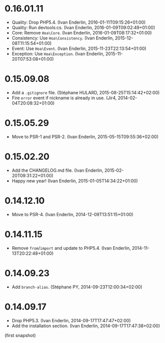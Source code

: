 # 0.16.01.11

  * Quality: Drop PHP5.4. (Ivan Enderlin, 2016-01-11T09:15:26+01:00)
  * Quality: Run devtools:cs. (Ivan Enderlin, 2016-01-09T09:02:49+01:00)
  * Core: Remove `Hoa\Core`. (Ivan Enderlin, 2016-01-09T08:17:32+01:00)
  * Consistency: Use `Hoa\Consistency`. (Ivan Enderlin, 2015-12-08T11:15:54+01:00)
  * Event: Use `Hoa\Event`. (Ivan Enderlin, 2015-11-23T22:13:54+01:00)
  * Exception: Use `Hoa\Exception`. (Ivan Enderlin, 2015-11-20T07:53:08+01:00)

# 0.15.09.08

  * Add a `.gitignore` file. (Stéphane HULARD, 2015-08-25T15:14:42+02:00)
  * Fire `error` event if nickname is already in use. (Jir4, 2014-02-04T20:08:32+01:00)

# 0.15.05.29

  * Move to PSR-1 and PSR-2. (Ivan Enderlin, 2015-05-15T09:55:36+02:00)

# 0.15.02.20

  * Add the CHANGELOG.md file. (Ivan Enderlin, 2015-02-20T09:31:22+01:00)
  * Happy new year! (Ivan Enderlin, 2015-01-05T14:34:22+01:00)

# 0.14.12.10

  * Move to PSR-4. (Ivan Enderlin, 2014-12-09T13:51:15+01:00)

# 0.14.11.15

  * Remove `from`/`import` and update to PHP5.4. (Ivan Enderlin, 2014-11-13T20:22:48+01:00)

# 0.14.09.23

  * Add `branch-alias`. (Stéphane PY, 2014-09-23T12:00:34+02:00)

# 0.14.09.17

  * Drop PHP5.3. (Ivan Enderlin, 2014-09-17T17:47:47+02:00)
  * Add the installation section. (Ivan Enderlin, 2014-09-17T17:47:38+02:00)

(first snapshot)
